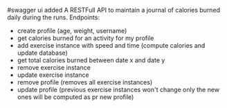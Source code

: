 
#swagger ui added
A RESTFull API to maintain a journal of calories burned daily during the runs. 
Endpoints:
- create profile (age, weight, username) 
- get calories burned for an activity for my profile 
- add exercise instance with speed and time (compute calories and update database) 
- get total calories burned between date x and date y 
- remove exercise instance 
- update exercise instance 
- remove profile (removes all exercise instances) 
- update profile (previous exercise instances won't change only the new ones will be computed as pr new profile)
